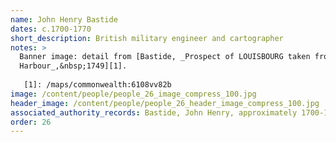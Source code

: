 ```yaml
---
name: John Henry Bastide
dates: c.1700-1770
short_description: British military engineer and cartographer
notes: > 
  Banner image: detail from [Bastide, _Prospect of LOUISBOURG taken from ye NE
  Harbour_,&nbsp;1749][1].
  
   [1]: /maps/commonwealth:6108vv82b
image: /content/people/people_26_image_compress_100.jpg
header_image: /content/people/people_26_header_image_compress_100.jpg
associated_authority_records: Bastide, John Henry, approximately 1700-1770
order: 26
---
```

